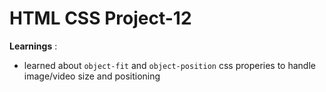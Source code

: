 <!-- # FSD Javascript Bootcamp -->
# HTML CSS Project-12 

**Learnings** :

- learned about `object-fit` and `object-position` css properies to handle image/video size and positioning  


<!-- ### [Live Link]() -->
